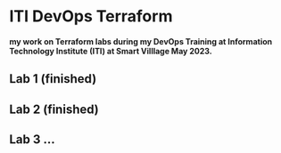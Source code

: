 # ITI DevOps Terraform
#### my work on Terraform labs during my DevOps Training at Information Technology Institute (ITI) at Smart Villlage May 2023.

## Lab 1 (finished)

## Lab 2 (finished)

## Lab 3 ...
